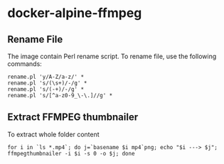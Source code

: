 # docker-alpine-ffmpeg

## Rename File

The image contain Perl rename script. To rename file, use the following commands:

~~~
rename.pl 'y/A-Z/a-z/' *
rename.pl 's/(\s+)/-/g' *
rename.pl 's/(-+)/-/g' *
rename.pl 's/[^a-z0-9_\-\.]//g' *
~~~

## Extract FFMPEG thumbnailer

To extract whole folder content

~~~
for i in `ls *.mp4`; do j=`basename $i mp4`png; echo "$i ---> $j"; ffmpegthumbnailer -i $i -s 0 -o $j; done
~~~
